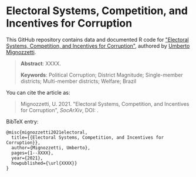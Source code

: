 # Electoral Systems, Competition, and Incentives for Corruption

This GitHub repository contains data and documented R code for ["Electoral Systems, Competition, and Incentives for Corruption"](xxxx), authored by [Umberto Mignozzetti](http://umbertomig.com). 

> **Abstract**: XXXX.
>
> **Keywords**: Political Corruption; District Magnitude; Single-member districts; Multi-member districts; Welfare; Brazil

You can cite the article as: 

> Mignozzetti, U. 2021. "Electoral Systems, Competition, and Incentives for Corruption", _SocArXiv_, DOI: <XXXX>.

BibTeX entry:

```
@misc{mignozzetti2021electoral,
  title={{Electoral Systems, Competition, and Incentives for Corruption}},
  author={Mignozzetti, Umberto},
  pages={1--XXXX},
  year={2021},
  howpublished={\url{XXXX}}
}
```
